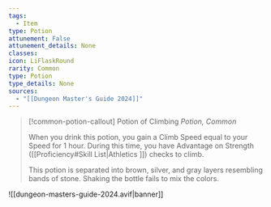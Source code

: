 ```yaml
---
tags:
  - Item
type: Potion
attunement: False
attunement_details: None
classes:
icon: LiFlaskRound
rarity: Common
type: Potion
type_details: None
sources: 
  - "[[Dungeon Master's Guide 2024]]"
---
```

>[!common-potion-callout] Potion of Climbing
>_Potion, Common_
>
>When you drink this potion, you gain a Climb Speed equal to your Speed for 1 hour. During this time, you have Advantage on Strength ([[Proficiency#Skill List\|Athletics ]]) checks to climb.
>
>This potion is separated into brown, silver, and gray layers resembling bands of stone. Shaking the bottle fails to mix the colors.
>


![[dungeon-masters-guide-2024.avif|banner]]